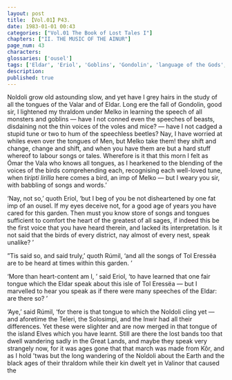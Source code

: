 ```yaml
---
layout: post
title: 【Vol.01】P43.
date: 1983-01-01 00:43
categories: ["Vol.01 The Book of Lost Tales I"]
chapters: ["II. THE MUSIC OF THE AINUR"]
page_num: 43
characters: 
glossaries: ['ousel']
tags: ['Eldar', 'Eriol', 'Goblins', 'Gondolin', 'language of the Gods', 'Great Lands', 'Inwir', 'Island Elves', 'Kôr', 'lost bands', 'Melko', 'Men', 'Noldoli', 'Ómar']
description: 
published: true
---
```


<p style="text-indent: 0;">
Noldoli grow old astounding slow, and yet have I grey hairs in the study of all the tongues of the Valar and of Eldar. Long ere the fall of Gondolin, good sir, I lightened my thraldom under Melko in learning the speech of all monsters and goblins — have I not conned even the speeches of beasts, disdaining not the thin voices of the voles and mice? — have I not cadged a stupid tune or two to hum of the speechless beetles? Nay, I have worried at whiles even over the tongues of Men, but Melko take them! they shift and change, change and shift, and when you have them are but a hard stuff whereof to labour songs or tales. Wherefore is it that this morn I felt as Ómar the Vala who knows all tongues, as I hearkened to the blending of the voices of the birds comprehending each, recognising each well-loved tune, when <I>tirípti lirilla</I> here comes a bird, an imp of Melko — but I weary you sir, with babbling of songs and words.’
</p>

‘Nay, not so,’ quoth Eriol, ‘but I beg of you be not disheartened by one fat imp of an ousel. If my eyes deceive not, for a good age of years you have cared for this garden. Then must you know store of songs and tongues sufficient to comfort the heart of the greatest of all sages, if indeed this be the first voice that you have heard therein, and lacked its interpretation. Is it not said that the birds of every district, nay almost of every nest, speak unalike? ’

”Tis said so, and said truly,’ quoth Rúmil, ‘and all the songs of Tol Eressëa are to be heard at times within this garden. ’

‘More than heart-content am I, ’ said Eriol, ‘to have learned that one fair tongue which the Eldar speak about this isle of Tol Eressëa — but I marvelled to hear you speak as if there were many speeches of the Eldar: are there so? ’

‘Aye,’ said Rúmil, ‘for there is that tongue to which the Noldoli cling yet — and aforetime the Teleri, the Solosimpi, and the Inwir had all their differences. Yet these were slighter and are now merged in that tongue of the island Elves which you have learnt. Still are there the lost bands too that dwell wandering sadly in the Great Lands, and maybe they speak very strangely now, for it was ages gone that that march was made from Kôr, and as I hold 'twas but the long wandering of the Noldoli about the Earth and the black ages of their thraldom while their kin dwelt yet in Valinor that caused the

